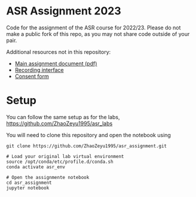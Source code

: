 # ASR Assignment 2023

Code for the assignment of the ASR course for 2022/23.  Please do not make a public fork of this repo, as you may not share code outside of your pair.

Additional resources not in this repository:
* [Main assignment document (pdf)](https://www.inf.ed.ac.uk/teaching/courses/asr/2022-23/coursework.pdf)
* [Recording interface](https://homepages.inf.ed.ac.uk/s2070789/recorder.html)
* [Consent form](https://forms.office.com/e/XL91q3GRvU)

# Setup 

You can follow the same setup as for the labs, https://github.com/ZhaoZeyu1995/asr_labs

You will need to clone this repository and open the notebook using

```shell
git clone https://github.com/ZhaoZeyu1995/asr_assignment.git

# Load your original lab virtual environment
source /opt/conda/etc/profile.d/conda.sh
conda activate asr_env

# Open the assignmente notebook
cd asr_assignment
jupyter notebook 
```
